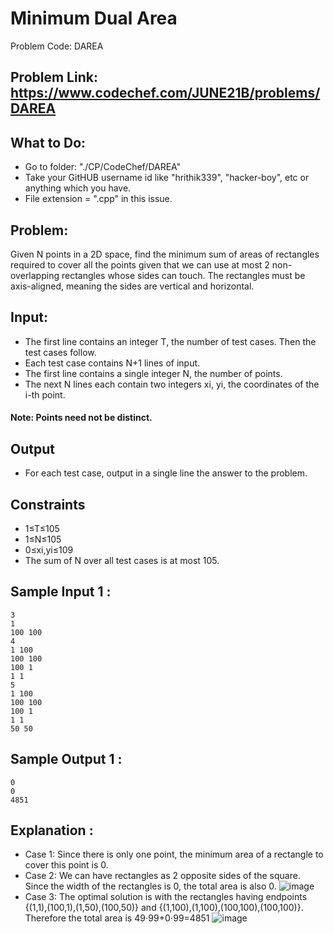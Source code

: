 # Minimum Dual Area
Problem Code: DAREA
## Problem Link:  https://www.codechef.com/JUNE21B/problems/DAREA
## What to Do:
 - Go to folder: "./CP/CodeChef/DAREA"
 - Take your GitHUB username id like "hrithik339", "hacker-boy", etc or anything which you have.
 - File extension = ".cpp" in this issue.
## Problem:
Given N points in a 2D space, find the minimum sum of areas of rectangles required to cover all the points given that we can use at most 2 non-overlapping rectangles whose sides can touch. The rectangles must be axis-aligned, meaning the sides are vertical and horizontal.

## Input:
- The first line contains an integer T, the number of test cases. Then the test cases follow.
- Each test case contains N+1 lines of input.
- The first line contains a single integer N, the number of points.
- The next N lines each contain two integers xi, yi, the coordinates of the i-th point.
#### Note:  Points need not be distinct.

## Output
- For each test case, output in a single line the answer to the problem.

## Constraints
 - 1≤T≤105
 - 1≤N≤105
 - 0≤xi,yi≤109
 - The sum of N over all test cases is at most 105.

## Sample Input 1 :
```
3
1
100 100
4
1 100
100 100
100 1
1 1
5
1 100
100 100
100 1
1 1
50 50
```
## Sample Output 1 :
```
0
0
4851
```

## Explanation : 
 - Case 1: Since there is only one point, the minimum area of a rectangle to cover this point is 0.
 - Case 2: We can have rectangles as 2 opposite sides of the square. Since the width of the rectangles is 0, the total area is also 0.
 ![image](https://user-images.githubusercontent.com/64575577/135620742-930afa64-bd0f-470e-8f7d-1739b29d51c9.png)
 - Case 3: The optimal solution is with the rectangles having endpoints {(1,1),(100,1),(1,50),(100,50)} and {(1,100),(1,100),(100,100),(100,100)}. Therefore the total area is 49⋅99+0⋅99=4851
![image](https://user-images.githubusercontent.com/64575577/135620800-176b5941-b4ad-4dc8-91c5-b59bed4df2f1.png)